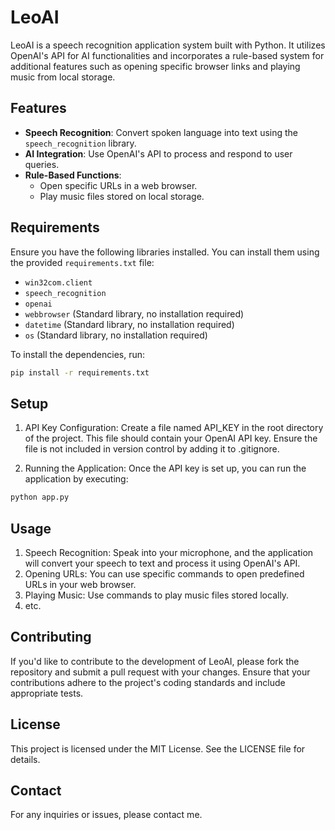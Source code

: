 # LeoAI

LeoAI is a speech recognition application system built with Python. It utilizes OpenAI's API for AI functionalities and incorporates a rule-based system for additional features such as opening specific browser links and playing music from local storage.

## Features

- **Speech Recognition**: Convert spoken language into text using the `speech_recognition` library.
- **AI Integration**: Use OpenAI's API to process and respond to user queries.
- **Rule-Based Functions**:
  - Open specific URLs in a web browser.
  - Play music files stored on local storage.

## Requirements

Ensure you have the following libraries installed. You can install them using the provided `requirements.txt` file:

- `win32com.client`
- `speech_recognition`
- `openai`
- `webbrowser` (Standard library, no installation required)
- `datetime` (Standard library, no installation required)
- `os` (Standard library, no installation required)

To install the dependencies, run:

```bash
pip install -r requirements.txt
```

## Setup

1. API Key Configuration: Create a file named API_KEY in the root directory of the project. This file should contain your OpenAI API key. Ensure the file is not included in version control by adding it to .gitignore.

2. Running the Application: Once the API key is set up, you can run the application by executing:

```bash
python app.py
```

## Usage

1. Speech Recognition: Speak into your microphone, and the application will convert your speech to text and process it using OpenAI's API.
2. Opening URLs: You can use specific commands to open predefined URLs in your web browser.
3. Playing Music: Use commands to play music files stored locally.
4. etc.

## Contributing

If you'd like to contribute to the development of LeoAI, please fork the repository and submit a pull request with your changes. Ensure that your contributions adhere to the project's coding standards and include appropriate tests.

## License

This project is licensed under the MIT License. See the LICENSE file for details.

## Contact

For any inquiries or issues, please contact me.
